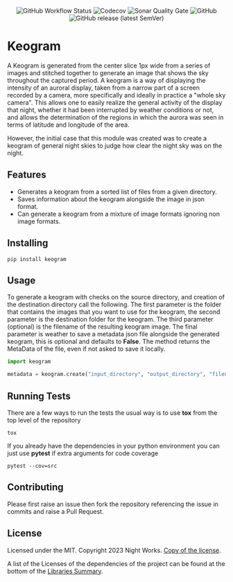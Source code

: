 <div align="center">

![GitHub Workflow Status](https://img.shields.io/github/actions/workflow/status/night-works/keogram/build.yml?style=for-the-badge)
![Codecov](https://img.shields.io/codecov/c/gh/night-works/keogram?style=for-the-badge)
![Sonar Quality Gate](https://img.shields.io/sonar/quality_gate/night-works_keogram?server=https%3A%2F%2Fsonarcloud.io&style=for-the-badge)
![GitHub](https://img.shields.io/github/license/night-works/keogram?color=g&style=for-the-badge)
![GitHub release (latest SemVer)](https://img.shields.io/github/v/release/night-works/keogram?style=for-the-badge)

</div>

# Keogram

A Keogram is generated from the center slice 1px wide from a series of images and stitched together to generate an image
that shows the
sky throughout the captured period. A keogram is a way of displaying the intensity of an auroral display, taken from a
narrow part of a
screen recorded by a camera, more specifically and ideally in practice a "whole sky camera". This allows one to easily
realize the general activity of the display that night, whether it had been interrupted by weather conditions or not,
and allows the determination of the regions in which the aurora was seen in terms of latitude and longitude of the area.

However, the initial case that this module was created was to create a keogram of general night skies to judge how clear
the
night sky was on the night.

## Features

* Generates a keogram from a sorted list of files from a given directory.
* Saves information about the keogram alongside the image in json format.
* Can generate a keogram from a mixture of image formats ignoring non image formats.

## Installing

```shell
pip install keogram
```

## Usage

To generate a keogram with checks on the source directory, and creation of the destination directory call the following.
The first parameter is the folder that contains the images that you want to use for the keogram, the second parameter
is the destination folder for the keogram. The third parameter (optional) is the filename of the resulting keogram
image.
The final parameter is weather to save a metadata json file alongside the generated keogram, this is optional and
defaults to
**False**. The method returns the MetaData of the file, even if not asked to save it locally.

```python
import keogram

metadata = keogram.create("input_directory", "output_directory", "filename", True)
```

## Running Tests

There are a few ways to run the tests the usual way is to use __tox__ from the top level of the repository

```shell
tox
```

If you already have the dependencies in your python environment you can just use __pytest__ if extra arguments for code
coverage

```shell
pytest --cov=src
```

## Contributing

Please first raise an issue then fork the repository referencing the issue in commits and raise a Pull Request.

## License

Licensed under the MIT.
Copyright 2023 Night Works. [Copy of the license](LICENSE.md).

A list of the Licenses of the dependencies of the project can be found at
the bottom of the [Libraries Summary](https://libraries.io/pypi/keogram).